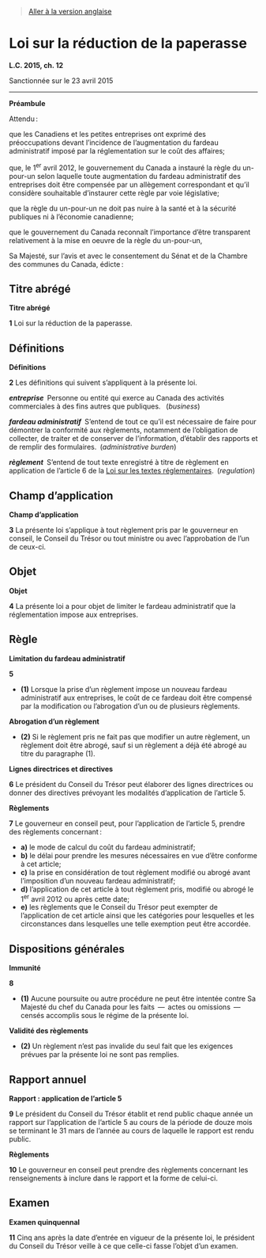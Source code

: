 > [Aller à la version anglaise](/en/Acts/Statutes%20of%20Canada/2015/c.%2012.md)

# Loi sur la réduction de la paperasse

**L.C. 2015, ch. 12**


Sanctionnée sur le 23 avril 2015

----------




**Préambule**

Attendu :

que les Canadiens et les petites entreprises ont exprimé des préoccupations devant l’incidence de l’augmentation du fardeau administratif imposé par la réglementation sur le coût des affaires;

que, le 1<sup>er</sup> avril 2012, le gouvernement du Canada a instauré la règle du un-pour-un selon laquelle toute augmentation du fardeau administratif des entreprises doit être compensée par un allègement correspondant et qu’il considère souhaitable d’instaurer cette règle par voie législative;

que la règle du un-pour-un ne doit pas nuire à la santé et à la sécurité publiques ni à l’économie canadienne;

que le gouvernement du Canada reconnaît l’importance d’être transparent relativement à la mise en oeuvre de la règle du un-pour-un,



Sa Majesté, sur l’avis et avec le consentement du Sénat et de la Chambre des communes du Canada, édicte :






## Titre abrégé



**Titre abrégé**

**1** Loi sur la réduction de la paperasse.




## Définitions



**Définitions**

**2** Les définitions qui suivent s’appliquent à la présente loi.

***entreprise*** Personne ou entité qui exerce au Canada des activités commerciales à des fins autres que publiques.  (*business*)

***fardeau administratif*** S’entend de tout ce qu’il est nécessaire de faire pour démontrer la conformité aux règlements, notamment de l’obligation de collecter, de traiter et de conserver de l’information, d’établir des rapports et de remplir des formulaires. (*administrative burden*)

***règlement*** S’entend de tout texte enregistré à titre de règlement en application de l’article 6 de la [Loi sur les textes réglementaires](/fr/Lois/Lois%20révisées%20du%20Canada/S/S-22.md). (*regulation*)




## Champ d’application



**Champ d’application**

**3** La présente loi s’applique à tout règlement pris par le gouverneur en conseil, le Conseil du Trésor ou tout ministre ou avec l’approbation de l’un de ceux-ci.




## Objet



**Objet**

**4** La présente loi a pour objet de limiter le fardeau administratif que la réglementation impose aux entreprises.




## Règle



**Limitation du fardeau administratif**

**5** 

- **(1)** Lorsque la prise d’un règlement impose un nouveau fardeau administratif aux entreprises, le coût de ce fardeau doit être compensé par la modification ou l’abrogation d’un ou de plusieurs règlements.

**Abrogation d’un règlement**

- **(2)** Si le règlement pris ne fait pas que modifier un autre règlement, un règlement doit être abrogé, sauf si un règlement a déjà été abrogé au titre du paragraphe (1).




**Lignes directrices et directives**

**6** Le président du Conseil du Trésor peut élaborer des lignes directrices ou donner des directives prévoyant les modalités d’application de l’article 5.




**Règlements**

**7** Le gouverneur en conseil peut, pour l’application de l’article 5, prendre des règlements concernant :
- **a)** le mode de calcul du coût du fardeau administratif;
- **b)** le délai pour prendre les mesures nécessaires en vue d’être conforme à cet article;
- **c)** la prise en considération de tout règlement modifié ou abrogé avant l’imposition d’un nouveau fardeau administratif;
- **d)** l’application de cet article à tout règlement pris, modifié ou abrogé le 1<sup>er</sup> avril 2012 ou après cette date;
- **e)** les règlements que le Conseil du Trésor peut exempter de l’application de cet article ainsi que les catégories pour lesquelles et les circonstances dans lesquelles une telle exemption peut être accordée.




## Dispositions générales



**Immunité**

**8** 

- **(1)** Aucune poursuite ou autre procédure ne peut être intentée contre Sa Majesté du chef du Canada pour les faits  —  actes ou omissions  —  censés accomplis sous le régime de la présente loi.

**Validité des règlements**

- **(2)** Un règlement n’est pas invalide du seul fait que les exigences prévues par la présente loi ne sont pas remplies.




## Rapport annuel



**Rapport : application de l’article 5**

**9** Le président du Conseil du Trésor établit et rend public chaque année un rapport sur l’application de l’article 5 au cours de la période de douze mois se terminant le 31 mars de l’année au cours de laquelle le rapport est rendu public.




**Règlements**

**10** Le gouverneur en conseil peut prendre des règlements concernant les renseignements à inclure dans le rapport et la forme de celui-ci.




## Examen



**Examen quinquennal**

**11** Cinq ans après la date d’entrée en vigueur de la présente loi, le président du Conseil du Trésor veille à ce que celle-ci fasse l’objet d’un examen.


